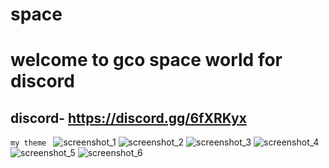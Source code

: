 # space
welcome to gco space world for discord
=======================================
discord- https://discord.gg/6fXRKyx
------------------------------------------

```my theme ```
![screenshot_1](https://user-images.githubusercontent.com/31587917/40158108-52c58310-59c0-11e8-9718-d4fe0c92d115.png)
![screenshot_2](https://user-images.githubusercontent.com/31587917/40158109-532c25f2-59c0-11e8-9feb-93a129aba56f.png)
![screenshot_3](https://user-images.githubusercontent.com/31587917/40158111-5725fc8c-59c0-11e8-9c93-2d4327552c4c.png)
![screenshot_4](https://user-images.githubusercontent.com/31587917/40158229-ed90c38c-59c0-11e8-9a06-6b10f54646ba.png)
![screenshot_5](https://user-images.githubusercontent.com/31587917/40158230-edcd8e66-59c0-11e8-9e31-cc2f20d1652a.png)
![screenshot_6](https://user-images.githubusercontent.com/31587917/40158308-5bc2cb0c-59c1-11e8-84d7-0a695e51780d.png)
